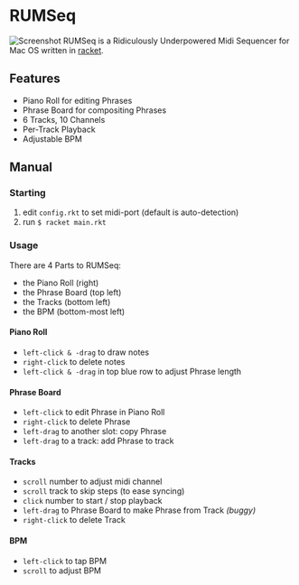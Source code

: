 # RUMSeq 
![Screenshot](http://pdikmann.github.io/rumseq.png)
RUMSeq is a Ridiculously Underpowered Midi Sequencer for Mac OS written in [racket](http://racket-lang.org/).

## Features
- Piano Roll for editing Phrases
- Phrase Board for compositing Phrases
- 6 Tracks, 10 Channels
- Per-Track Playback
- Adjustable BPM

## Manual
### Starting
1. edit `config.rkt` to set midi-port (default is auto-detection)
2. run `$ racket main.rkt`

### Usage
There are 4 Parts to RUMSeq:
- the Piano Roll (right)
- the Phrase Board (top left)
- the Tracks (bottom left)
- the BPM (bottom-most left)

#### Piano Roll
- `left-click & -drag` to draw notes
- `right-click` to delete notes
- `left-click & -drag` in top blue row to adjust Phrase length

#### Phrase Board
- `left-click` to edit Phrase in Piano Roll
- `right-click` to delete Phrase
- `left-drag` to another slot: copy Phrase
- `left-drag` to a track: add Phrase to track

#### Tracks
- `scroll` number to adjust midi channel
- `scroll` track to skip steps (to ease syncing)
- `click` number to start / stop playback
- `left-drag` to Phrase Board to make Phrase from Track *(buggy)*
- `right-click` to delete Track

#### BPM
- `left-click` to tap BPM
- `scroll` to adjust BPM
